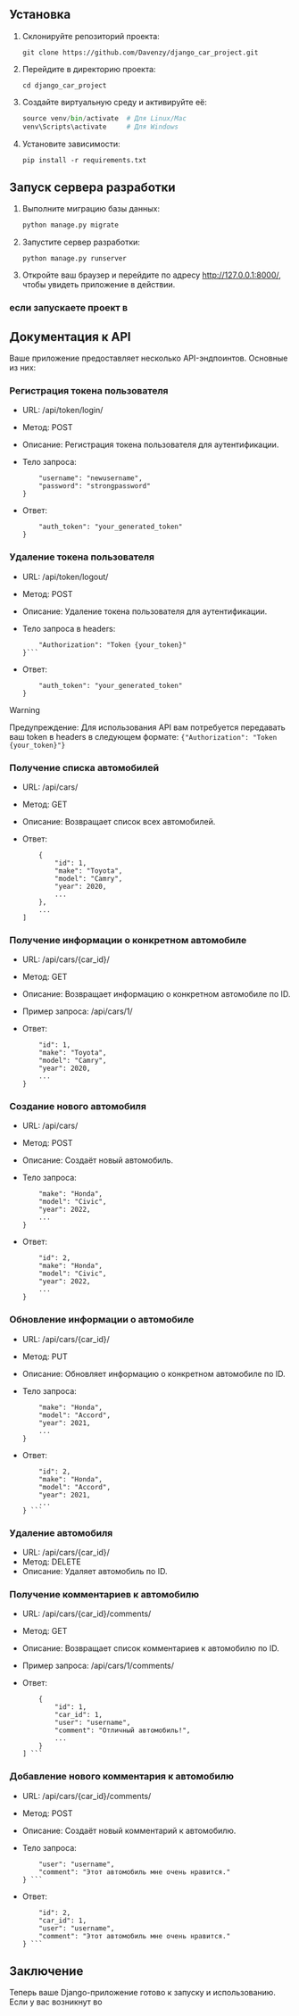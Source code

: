 ## Установка
1. Склонируйте репозиторий проекта:

   `git clone https://github.com/Davenzy/django_car_project.git`

2. Перейдите в директорию проекта:

   `cd django_car_project`

3. Создайте виртуальную среду и активируйте её:

   ```python -m venv venv
   source venv/bin/activate  # Для Linux/Mac
   venv\Scripts\activate     # Для Windows

4. Установите зависимости:

   `pip install -r requirements.txt`

## Запуск сервера разработки
1. Выполните миграцию базы данных:

   ```python manage.py makemigrations
   python manage.py migrate

1. Запустите сервер разработки:

   `python manage.py runserver`

2. Откройте ваш браузер и перейдите по адресу http://127.0.0.1:8000/, чтобы увидеть приложение в действии.

### если запускаете проект в 

## Документация к API
Ваше приложение предоставляет несколько API-эндпоинтов. Основные из них:

### Регистрация токена пользователя
- URL: /api/token/login/
- Метод: POST
- Описание: Регистрация токена пользователя для аутентификации.
- Тело запроса:

  ```{
      "username": "newusername",
      "password": "strongpassword"
  }

- Ответ:

  ```{
      "auth_token": "your_generated_token"
  }

### Удаление токена пользователя
- URL: /api/token/logout/
- Метод: POST
- Описание: Удаление токена пользователя для аутентификации.
- Тело запроса в headers:

  ```{
      "Authorization": "Token {your_token}"
  }```

- Ответ:

  ```{
      "auth_token": "your_generated_token"
  }

> [!WARNING]
> Предупреждение: Для использования API вам потребуется передавать ваш token в headers в следующем формате: ```{"Authorization": "Token {your_token}"}```

### Получение списка автомобилей
- URL: /api/cars/
- Метод: GET
- Описание: Возвращает список всех автомобилей.
- Ответ:

  ``` [
      {
          "id": 1,
          "make": "Toyota",
          "model": "Camry",
          "year": 2020,
          ...
      },
      ...
  ]

### Получение информации о конкретном автомобиле
- URL: /api/cars/{car_id}/
- Метод: GET
- Описание: Возвращает информацию о конкретном автомобиле по ID.
- Пример запроса: /api/cars/1/
- Ответ:

  ``` {
      "id": 1,
      "make": "Toyota",
      "model": "Camry",
      "year": 2020,
      ...
  }

### Создание нового автомобиля
- URL: /api/cars/
- Метод: POST
- Описание: Создаёт новый автомобиль.
- Тело запроса:

  ``` {
      "make": "Honda",
      "model": "Civic",
      "year": 2022,
      ...
  }

- Ответ:

  ``` {
      "id": 2,
      "make": "Honda",
      "model": "Civic",
      "year": 2022,
      ...
  }

### Обновление информации о автомобиле
- URL: /api/cars/{car_id}/
- Метод: PUT
- Описание: Обновляет информацию о конкретном автомобиле по ID.
- Тело запроса:

  ``` {
      "make": "Honda",
      "model": "Accord",
      "year": 2021,
      ...
  }

- Ответ:

  ``` {
      "id": 2,
      "make": "Honda",
      "model": "Accord",
      "year": 2021,
      ...
  } ```

### Удаление автомобиля
- URL: /api/cars/{car_id}/
- Метод: DELETE
- Описание: Удаляет автомобиль по ID.

### Получение комментариев к автомобилю
- URL: /api/cars/{car_id}/comments/
- Метод: GET
- Описание: Возвращает список комментариев к автомобилю по ID.
- Пример запроса: /api/cars/1/comments/
- Ответ:

  ``` [
      {
          "id": 1,
          "car_id": 1,
          "user": "username",
          "comment": "Отличный автомобиль!",
          ...
      }
  ] ```

### Добавление нового комментария к автомобилю
- URL: /api/cars/{car_id}/comments/
- Метод: POST
- Описание: Создаёт новый комментарий к автомобилю.
- Тело запроса:

  ``` {
      "user": "username",
      "comment": "Этот автомобиль мне очень нравится."
  } ```

- Ответ:

  ``` {
      "id": 2,
      "car_id": 1,
      "user": "username",
      "comment": "Этот автомобиль мне очень нравится."
  } ```

## Заключение
Теперь ваше Django-приложение готово к запуску и использованию. Если у вас возникнут во
